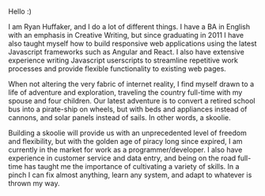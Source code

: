 Hello :)

I am Ryan Huffaker, and I do a lot of different things. I have a BA in English with an emphasis in Creative Writing, but since graduating in 2011 I have also taught myself how to build responsive web applications using the latest Javascript frameworks such as Angular and React. I also have extensive experience writing Javascript userscripts to streamline repetitive work processes and provide flexible functionality to existing web pages.

When not altering the very fabric of internet reality, I find myself drawn to a life of adventure and exploration, traveling the country full-time with my spouse and four children. Our latest adventure is to convert a retired school bus into a pirate-ship on wheels, but with beds and appliances instead of cannons, and solar panels instead of sails. In other words, a skoolie.

Building a skoolie will provide us with an unprecedented level of freedom and flexibility, but with the golden age of piracy long since expired, I am currently in the market for work as a programmer/developer. I also have experience in customer service and data entry, and being on the road full-time has taught me the importance of cultivating a variety of skills. In a pinch I can fix almost anything, learn any system, and adapt to whatever is thrown my way.
